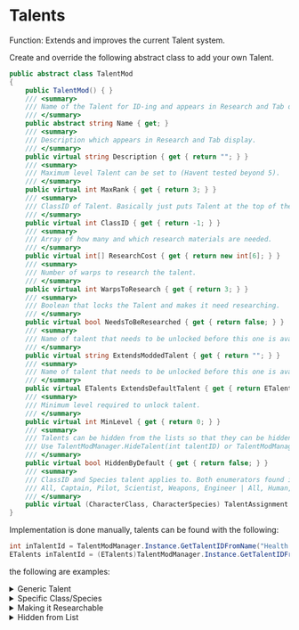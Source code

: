 # Talents

Function: Extends and improves the current Talent system.

Create and override the following abstract class to add your own Talent.
```c#
public abstract class TalentMod
{
    public TalentMod() { }
    /// <summary>
    /// Name of the Talent for ID-ing and appears in Research and Tab display.
    /// </summary>
    public abstract string Name { get; }
    /// <summary>
    /// Description which appears in Research and Tab display.
    /// </summary>
    public virtual string Description { get { return ""; } }
    /// <summary>
    /// Maximum level Talent can be set to (Havent tested beyond 5).
    /// </summary>
    public virtual int MaxRank { get { return 3; } }
    /// <summary>
    /// ClassID of Talent. Basically just puts Talent at the top of the list with the class colour.
    /// </summary>
    public virtual int ClassID { get { return -1; } }
    /// <summary>
    /// Array of how many and which research materials are needed.
    /// </summary>
    public virtual int[] ResearchCost { get { return new int[6]; } }
    /// <summary>
    /// Number of warps to research the talent.
    /// </summary>
    public virtual int WarpsToResearch { get { return 3; } }
    /// <summary>
    /// Boolean that locks the Talent and makes it need researching.
    /// </summary>
    public virtual bool NeedsToBeResearched { get { return false; } }
    /// <summary>
    /// Name of talent that needs to be unlocked before this one is available.
    /// </summary>
    public virtual string ExtendsModdedTalent { get { return ""; } }
    /// <summary>
    /// Name of talent that needs to be unlocked before this one is available.
    /// </summary>
    public virtual ETalents ExtendsDefaultTalent { get { return ETalents.MAX; } }
    /// <summary>
    /// Minimum level required to unlock talent.
    /// </summary>
    public virtual int MinLevel { get { return 0; } }
    /// <summary>
    /// Talents can be hidden from the lists so that they can be hidden/not manually.
    /// Use TalentModManager.HideTalent(int talentID) or TalentModManager.UnHideTalent(int talentID)
    /// </summary>
    public virtual bool HiddenByDefault { get { return false; } }
    /// <summary>
    /// ClassID and Species talent applies to. Both enumerators found in TalentModManager.
    /// All, Captain, Pilot, Scientist, Weapons, Engineer | All, Human, Robot, Sylvassi
    /// </summary>
    public virtual (CharacterClass, CharacterSpecies) TalentAssignment { get { return ((CharacterClass)ClassID, CharacterSpecies.General); } }
}
```

Implementation is done manually, talents can be found with the following:

```c#
int inTalentId = TalentModManager.Instance.GetTalentIDFromName("Health Boost III");
ETalents inTalentId = (ETalents)TalentModManager.Instance.GetTalentIDFromName("Health Boost III");
```

the following are examples:

<details>
<summary>Generic Talent</summary>

Below is an example of how to implement more health boost for Humans.

```c#
internal class Health_Boost_3 : TalentMod
{
    public override string Name => "Health Boost III";
    public override string Description => "+20 to max health per rank";
    public override int MaxRank => 5;
    public override ETalents ExtendsDefaultTalent => ETalents.HEALTH_BOOST_2;
    public override int MinLevel => 11;
    public override (TalentModManager.CharacterClass, TalentModManager.CharacterSpecies) TalentAssignment => (TalentModManager.CharacterClass.General, TalentModManager.CharacterSpecies.Human);
}
internal class Health_Boost_4 : TalentMod
{
    public override string Name => "Health Boost IV";
    public override string Description => "+20 to max health per rank";
    public override int MaxRank => 5;
    public override string ExtendsModdedTalent => "Health Boost III";
    public override int MinLevel => 16;
    public override (TalentModManager.CharacterClass, TalentModManager.CharacterSpecies) TalentAssignment => (TalentModManager.CharacterClass.General, TalentModManager.CharacterSpecies.Human);
}

[HarmonyPatch(typeof(PLPawn), "Update")]
class Health_Boost_Patch
{
    static IEnumerable<CodeInstruction> Transpiler(IEnumerable<CodeInstruction> instructions)
    {
        List<CodeInstruction> target = new List<CodeInstruction>()
        {
            new CodeInstruction(OpCodes.Stloc_S),
            new CodeInstruction(OpCodes.Ldloc_S),
            new CodeInstruction(OpCodes.Ldarg_0),
            new CodeInstruction(OpCodes.Callvirt),
            new CodeInstruction(OpCodes.Ldfld),
            new CodeInstruction(OpCodes.Ldc_I4_0),
            new CodeInstruction(OpCodes.Ldelem),
            new CodeInstruction(OpCodes.Call),
            new CodeInstruction(OpCodes.Conv_R4),
            new CodeInstruction(OpCodes.Ldc_R4),
            new CodeInstruction(OpCodes.Mul),
            new CodeInstruction(OpCodes.Add),
            new CodeInstruction(OpCodes.Stloc_S),
        };
        int NextInstruction = FindSequence(instructions, target, CheckMode.NEVER);
        List<CodeInstruction> ListInstructions = instructions.ToList();
        List<CodeInstruction> patch = new List<CodeInstruction>()
        {
            new CodeInstruction(OpCodes.Ldarg_0),   // Instance
            ListInstructions[NextInstruction],      // num11
            ListInstructions[NextInstruction + 1],  // Instance
            ListInstructions[NextInstruction + 2],  // GetPlayer
            new CodeInstruction(OpCodes.Call, AccessTools.Method(typeof(Health_Boost_Patch), "Patch")),
            ListInstructions[NextInstruction - 1]   // Store Value
        };
        return PatchBySequence(instructions, target, patch, PatchMode.AFTER, CheckMode.NEVER);
    }
    public static float Patch(PLPawn Instance, float MaxHealth, PLPlayer pLPlayer)
    {
        if (pLPlayer.PreviewPlayer) return MaxHealth;
        float maxHealth = MaxHealth;
        int boost3 = TalentModManager.Instance.GetTalentIDFromName("Health Boost III");
        int boost4 = TalentModManager.Instance.GetTalentIDFromName("Health Boost IV");
        if (pLPlayer.Talents.Count() > boost3) maxHealth += (float)pLPlayer.Talents[TalentModManager.Instance.GetTalentIDFromName("Health Boost III")] * 20f;
        if (pLPlayer.Talents.Count() > boost4) maxHealth += (float)pLPlayer.Talents[TalentModManager.Instance.GetTalentIDFromName("Health Boost IV")] * 20f;
    }
}
```
</details>
<details>
  <summary>Specific Class/Species</summary>

To customise what Class and/or Species the talent is visible for, change the following:
```c#
/// <summary>
/// ClassID and Species talent applies to. Both enumerators found in TalentModManager.
/// All, Captain, Pilot, Scientist, Weapons, Engineer | All, Human, Robot, Sylvassi
/// </summary>
public virtual (CharacterClass, CharacterSpecies) TalentAssignment
{
  get
  {
    return ((CharacterClass)ClassID, CharacterSpecies.General);
  }
}
```

#### CharacterClass
Dictates what class the talent is given to.

```c#
public enum CharacterClass
{
    General = -1,
    Captain,
    Pilot,
    Scientist,
    Weapons,
    Engineer
}
```

#### CharacterSpecies
Dictates what Species the talent is given to.

```c#
public enum CharacterSpecies
{
    General = -1,
    Human,
    Sylvassi,
    Robot
}
```

</details>
<details>
  <summary>Making it Researchable</summary>

Talents can be researched, and to make yours researchable add the following:
```c#
/// <summary>
/// Array of how many and which research materials are needed.
/// </summary>
public override int[] ResearchCost => new int[6] { 1, 2, 3, 4, 5, 6 };

/// <summary>
/// Boolean that locks the Talent and makes it need researching.
/// </summary>
public override bool NeedsToBeResearched => true;
```

And it will make the talent researchable.

![image](https://github.com/user-attachments/assets/4f4cfc39-562a-4790-b742-7df57a9f473f)

</details>
<details>
  <summary>Hidden from List</summary>

Talents can be hidden from the talent and research list to be manually assigned.
For purchaseable talents, mission provided, etc.

To make it so, add the following:
```c#
/// <summary>
/// Talents can be hidden from the lists so that they can be hidden/not manually.
/// Use TalentModManager.HideTalent(int talentID) or TalentModManager.UnHideTalent(int talentID)
/// </summary>
public override bool HiddenByDefault => true;
```

It can then be manually hidden/not with:
```c#
TalentModManager.Instance.HideTalent(int talentID)
TalentModManager.Instance.UnHideTalent(int talentID)
```
</details>
